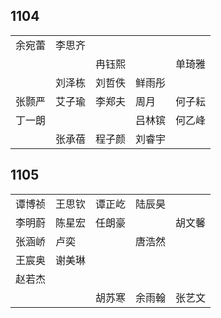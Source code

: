 ## 1104
|     |     |     |     |     |
| --- | --- | --- | --- | --- |
| 余宛蕾 | 李思齐 |  |  |  |
|  |  | 冉钰熙 |  | 单琦雅 |
|  | 刘泽栋 | 刘哲佚 | 鲜雨彤 |  |
| 张颢严 | 艾子瑜 | 李郑夫 | 周月 | 何子耘 |
| 丁一朗 |  |  | 吕林镔 | 何乙峰 |
|  | 张承蓓 | 程子颜 | 刘睿宇 |  |

## 1105
|     |     |     |     |     |
| --- | --- | --- | --- | --- |
| 谭博祯 | 王思钦 | 谭正屹 | 陆辰昊 |  |
| 李明蔚 | 陈星宏 | 任朗豪 |  | 胡文馨 |
| 张涵峤 | 卢奕 |  | 唐浩然 |  |
| 王宸奥 | 谢美琳 |  |  |  |
| 赵若杰 |  |  |  |  |
|  |  | 胡苏寒 | 余雨翰 | 张艺文 |

